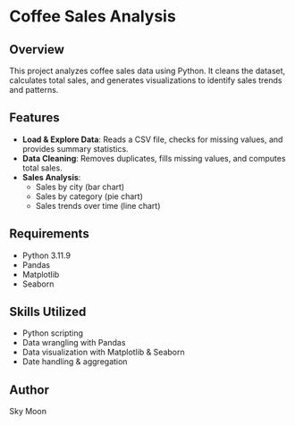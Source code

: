 # Coffee Sales Analysis

## Overview
This project analyzes coffee sales data using Python. It cleans the dataset, calculates total sales, and generates visualizations to identify sales trends and patterns.

## Features
- **Load & Explore Data**: Reads a CSV file, checks for missing values, and provides summary statistics.
- **Data Cleaning**: Removes duplicates, fills missing values, and computes total sales.
- **Sales Analysis**:
  - Sales by city (bar chart)
  - Sales by category (pie chart)
  - Sales trends over time (line chart)

## Requirements
- Python 3.11.9
- Pandas
- Matplotlib
- Seaborn

## Skills Utilized
- Python scripting
- Data wrangling with Pandas
- Data visualization with Matplotlib & Seaborn
- Date handling & aggregation

## Author
Sky Moon

